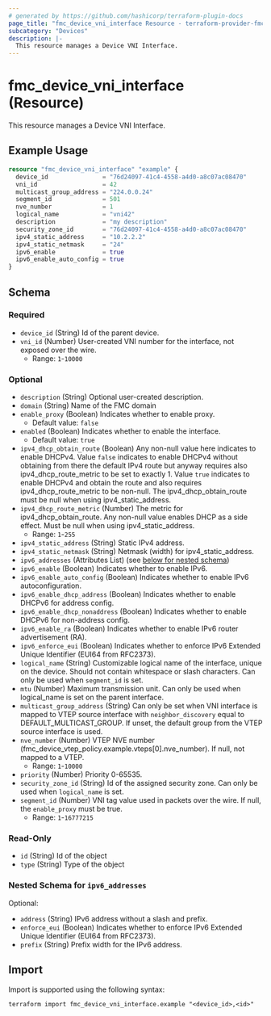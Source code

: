 ```yaml
---
# generated by https://github.com/hashicorp/terraform-plugin-docs
page_title: "fmc_device_vni_interface Resource - terraform-provider-fmc"
subcategory: "Devices"
description: |-
  This resource manages a Device VNI Interface.
---
```


# fmc_device_vni_interface (Resource)

This resource manages a Device VNI Interface.

## Example Usage

```terraform
resource "fmc_device_vni_interface" "example" {
  device_id               = "76d24097-41c4-4558-a4d0-a8c07ac08470"
  vni_id                  = 42
  multicast_group_address = "224.0.0.24"
  segment_id              = 501
  nve_number              = 1
  logical_name            = "vni42"
  description             = "my description"
  security_zone_id        = "76d24097-41c4-4558-a4d0-a8c07ac08470"
  ipv4_static_address     = "10.2.2.2"
  ipv4_static_netmask     = "24"
  ipv6_enable             = true
  ipv6_enable_auto_config = true
}
```

<!-- schema generated by tfplugindocs -->
## Schema

### Required

- `device_id` (String) Id of the parent device.
- `vni_id` (Number) User-created VNI number for the interface, not exposed over the wire.
  - Range: `1`-`10000`

### Optional

- `description` (String) Optional user-created description.
- `domain` (String) Name of the FMC domain
- `enable_proxy` (Boolean) Indicates whether to enable proxy.
  - Default value: `false`
- `enabled` (Boolean) Indicates whether to enable the interface.
  - Default value: `true`
- `ipv4_dhcp_obtain_route` (Boolean) Any non-null value here indicates to enable DHCPv4. Value `false` indicates to enable DHCPv4 without obtaining from there the default IPv4 route but anyway requires also ipv4_dhcp_route_metric to be set to exactly 1. Value `true` indicates to enable DHCPv4 and obtain the route and also requires ipv4_dhcp_route_metric to be non-null. The ipv4_dhcp_obtain_route must be null when using ipv4_static_address.
- `ipv4_dhcp_route_metric` (Number) The metric for ipv4_dhcp_obtain_route. Any non-null value enables DHCP as a side effect. Must be null when using ipv4_static_address.
  - Range: `1`-`255`
- `ipv4_static_address` (String) Static IPv4 address.
- `ipv4_static_netmask` (String) Netmask (width) for ipv4_static_address.
- `ipv6_addresses` (Attributes List) (see [below for nested schema](#nestedatt--ipv6_addresses))
- `ipv6_enable` (Boolean) Indicates whether to enable IPv6.
- `ipv6_enable_auto_config` (Boolean) Indicates whether to enable IPv6 autoconfiguration.
- `ipv6_enable_dhcp_address` (Boolean) Indicates whether to enable DHCPv6 for address config.
- `ipv6_enable_dhcp_nonaddress` (Boolean) Indicates whether to enable DHCPv6 for non-address config.
- `ipv6_enable_ra` (Boolean) Indicates whether to enable IPv6 router advertisement (RA).
- `ipv6_enforce_eui` (Boolean) Indicates whether to enforce IPv6 Extended Unique Identifier (EUI64 from RFC2373).
- `logical_name` (String) Customizable logical name of the interface, unique on the device. Should not contain whitespace or slash characters. Can only be used when `segment_id` is set.
- `mtu` (Number) Maximum transmission unit. Can only be used when logical_name is set on the parent interface.
- `multicast_group_address` (String) Can only be set when VNI interface is mapped to VTEP source interface with `neighbor_discovery` equal to DEFAULT_MULTICAST_GROUP. If unset, the default group from the VTEP source interface is used.
- `nve_number` (Number) VTEP NVE number (fmc_device_vtep_policy.example.vteps[0].nve_number). If null, not mapped to a VTEP.
  - Range: `1`-`10000`
- `priority` (Number) Priority 0-65535.
- `security_zone_id` (String) Id of the assigned security zone. Can only be used when `logical_name` is set.
- `segment_id` (Number) VNI tag value used in packets over the wire. If null, the `enable_proxy` must be true.
  - Range: `1`-`16777215`

### Read-Only

- `id` (String) Id of the object
- `type` (String) Type of the object

<a id="nestedatt--ipv6_addresses"></a>
### Nested Schema for `ipv6_addresses`

Optional:

- `address` (String) IPv6 address without a slash and prefix.
- `enforce_eui` (Boolean) Indicates whether to enforce IPv6 Extended Unique Identifier (EUI64 from RFC2373).
- `prefix` (String) Prefix width for the IPv6 address.

## Import

Import is supported using the following syntax:

```shell
terraform import fmc_device_vni_interface.example "<device_id>,<id>"
```
